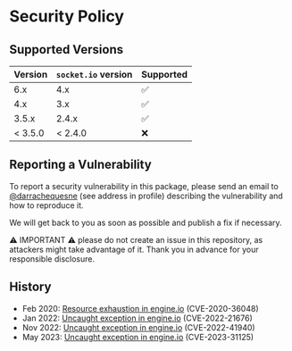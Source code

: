 # Security Policy

## Supported Versions

| Version | `socket.io` version | Supported          |
|---------|---------------------|--------------------|
| 6.x     | 4.x                 | :white_check_mark: |
| 4.x     | 3.x                 | :white_check_mark: |
| 3.5.x   | 2.4.x               | :white_check_mark: |
| < 3.5.0 | < 2.4.0             | :x:                |

## Reporting a Vulnerability

To report a security vulnerability in this package, please send an email to [@darrachequesne](https://github.com/darrachequesne) (see address in profile) describing the vulnerability and how to reproduce it.

We will get back to you as soon as possible and publish a fix if necessary.

:warning: IMPORTANT :warning: please do not create an issue in this repository, as attackers might take advantage of it. Thank you in advance for your responsible disclosure.

## History

- Feb 2020: [Resource exhaustion in engine.io](https://github.com/advisories/GHSA-j4f2-536g-r55m) (CVE-2020-36048)
- Jan 2022: [Uncaught exception in engine.io](https://github.com/advisories/GHSA-273r-mgr4-v34f) (CVE-2022-21676)
- Nov 2022: [Uncaught exception in engine.io](https://github.com/advisories/GHSA-r7qp-cfhv-p84w) (CVE-2022-41940)
- May 2023: [Uncaught exception in engine.io](https://github.com/advisories/GHSA-q9mw-68c2-j6m5) (CVE-2023-31125)
